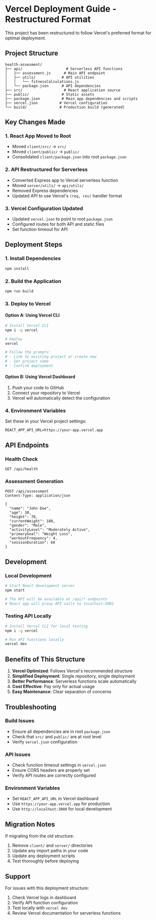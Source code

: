 # Vercel Deployment Guide - Restructured Format

This project has been restructured to follow Vercel's preferred format for optimal deployment.

## Project Structure

```
health-assesment/
├── api/                    # Serverless API functions
│   ├── assessment.js      # Main API endpoint
│   ├── utils/            # API utilities
│   │   └── fitnessCalculations.js
│   └── package.json      # API dependencies
├── src/                   # React application source
├── public/               # Static assets
├── package.json          # Main app dependencies and scripts
├── vercel.json          # Vercel configuration
└── build/               # Production build (generated)
```

## Key Changes Made

### 1. **React App Moved to Root**
- Moved `client/src/` → `src/`
- Moved `client/public/` → `public/`
- Consolidated `client/package.json` into root `package.json`

### 2. **API Restructured for Serverless**
- Converted Express app to Vercel serverless function
- Moved `server/utils/` → `api/utils/`
- Removed Express dependencies
- Updated API to use Vercel's `(req, res)` handler format

### 3. **Vercel Configuration Updated**
- Updated `vercel.json` to point to root `package.json`
- Configured routes for both API and static files
- Set function timeout for API

## Deployment Steps

### 1. **Install Dependencies**
```bash
npm install
```

### 2. **Build the Application**
```bash
npm run build
```

### 3. **Deploy to Vercel**

#### Option A: Using Vercel CLI
```bash
# Install Vercel CLI
npm i -g vercel

# Deploy
vercel

# Follow the prompts:
# - Link to existing project or create new
# - Set project name
# - Confirm deployment
```

#### Option B: Using Vercel Dashboard
1. Push your code to GitHub
2. Connect your repository to Vercel
3. Vercel will automatically detect the configuration

### 4. **Environment Variables**
Set these in your Vercel project settings:
```
REACT_APP_API_URL=https://your-app.vercel.app
```

## API Endpoints

### Health Check
```
GET /api/health
```

### Assessment Generation
```
POST /api/assessment
Content-Type: application/json

{
  "name": "John Doe",
  "age": 30,
  "height": 70,
  "currentWeight": 180,
  "gender": "Male",
  "activityLevel": "Moderately Active",
  "primaryGoal": "Weight Loss",
  "workoutFrequency": 4,
  "sessionDuration": 60
}
```

## Development

### Local Development
```bash
# Start React development server
npm start

# The API will be available at /api/* endpoints
# React app will proxy API calls to localhost:5001
```

### Testing API Locally
```bash
# Install Vercel CLI for local testing
npm i -g vercel

# Run API functions locally
vercel dev
```

## Benefits of This Structure

1. **Vercel Optimized**: Follows Vercel's recommended structure
2. **Simplified Deployment**: Single repository, single deployment
3. **Better Performance**: Serverless functions scale automatically
4. **Cost Effective**: Pay only for actual usage
5. **Easy Maintenance**: Clear separation of concerns

## Troubleshooting

### Build Issues
- Ensure all dependencies are in root `package.json`
- Check that `src/` and `public/` are at root level
- Verify `vercel.json` configuration

### API Issues
- Check function timeout settings in `vercel.json`
- Ensure CORS headers are properly set
- Verify API routes are correctly configured

### Environment Variables
- Set `REACT_APP_API_URL` in Vercel dashboard
- Use `https://your-app.vercel.app` for production
- Use `http://localhost:3000` for local development

## Migration Notes

If migrating from the old structure:
1. Remove `client/` and `server/` directories
2. Update any import paths in your code
3. Update any deployment scripts
4. Test thoroughly before deploying

## Support

For issues with this deployment structure:
1. Check Vercel logs in dashboard
2. Verify API function configuration
3. Test locally with `vercel dev`
4. Review Vercel documentation for serverless functions 
